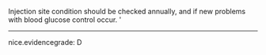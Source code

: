 Injection site condition should be checked annually, and if new problems with blood glucose control occur.
'

---
 nice.evidencegrade: D
